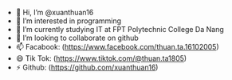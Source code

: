- 👋 Hi, I’m @xuanthuan16
- 👀 I’m interested in programming
- 🌱 I’m currently studying IT at FPT Polytechnic College Da Nang
- 💞️ I’m looking to collaborate on github
- 📫 Facabook: (https://www.facebook.com/thuan.ta.16102005)
- 😄 Tik Tok: (https://www.tiktok.com/@thuan.ta1805)
- ⚡ Github: (https://github.com/xuanthuan16)

<!---
xuanthuan16/xuanthuan16 is a ✨ special ✨ repository because its `README.md` (this file) appears on your GitHub profile.
You can click the Preview link to take a look at your changes.
--->
